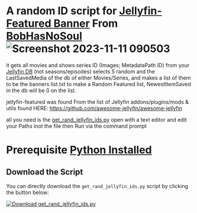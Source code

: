 # A random ID script for [Jellyfin-Featured Banner](https://github.com/BobHasNoSoul/jellyfin-featured/) From [BobHasNoSoul](https://github.com/BobHasNoSoul) ![Screenshot 2023-11-11 090503](https://github.com/BobHasNoSoul/jellyfin-featured/assets/23018412/be19e601-da6f-4428-ba66-0c8179b2dd55) 
it gets all movies and shows.series ID (Images; MetadataPath ID) from your [Jellyfin DB](https://jellyfin.org/) (not seasons/episodes) selects 5 random and the LastSavedMedia of the db of either Movies/Series, and makes a list of them
to be the banners list.txt to make a Random Featured list, NewestItemSaved in the db will be 0 on the list.

jellyfin-featured was found From the list of Jellyfin addons/plugins/mods & utils found HERE: https://github.com/awesome-jellyfin/awesome-jellyfin

all you need is the [get_rand_jellyfin_ids.py](https://github.com/NSMY/Jellyfin_BannerID_randomizer/blob/main/get_rand_jellyfin_ids.py) open with a text editor and edit your Paths inot the file then Run via the command prompt

# Prerequisite [Python Installed](https://www.python.org/downloads/)

## Download the Script

You can directly download the `get_rand_jellyfin_ids.py` script by clicking the button below:

[![Download get_rand_jellyfin_ids.py](https://img.shields.io/badge/Download-get__rand__jellyfin__ids.py-blue?style=for-the-badge&logo=download&logoColor=white)]([https://raw.githubusercontent.com/<username>/<repo>/main/get_rand_jellyfin_ids.py](https://raw.githubusercontent.com/NSMY/Jellyfin_BannerID_randomizer/refs/heads/main/get_rand_jellyfin_ids.py))

